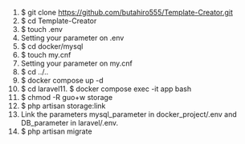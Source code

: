 1. $ git clone https://github.com/butahiro555/Template-Creator.git
2. $ cd Template-Creator
3. $ touch .env
4. Setting your parameter on .env
5. $ cd docker/mysql
6. $ touch my.cnf
7. Setting your parameter on my.cnf
8. $ cd ../..
9. $ docker compose up -d
10. $ cd laravel11. $ docker compose exec -it app bash
11. $ chmod -R guo+w storage
12. $ php artisan storage:link
13. Link the parameters mysql_parameter in docker_project/.env and DB_parameter in laravel/.env.
14. $ php artisan migrate
